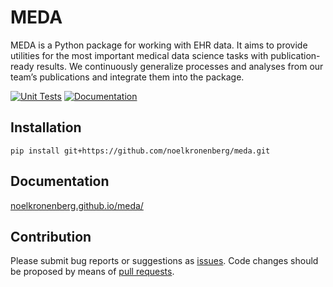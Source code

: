# MEDA

MEDA is a Python package for working with EHR data. It aims to provide utilities for the most important medical data science tasks with publication-ready results. We continuously generalize processes and analyses from our team’s publications and integrate them into the package.

[![Unit Tests](https://github.com/noelkronenberg/meda/actions/workflows/tests.yaml/badge.svg)](https://github.com/noelkronenberg/meda/actions/workflows/tests.yaml) [![Documentation](https://github.com/noelkronenberg/meda/actions/workflows/sphinx.yaml/badge.svg)](https://github.com/noelkronenberg/meda/actions/workflows/sphinx.yaml)

## Installation

```
pip install git+https://github.com/noelkronenberg/meda.git
```

## Documentation

[noelkronenberg.github.io/meda/](https://noelkronenberg.github.io/meda/)

## Contribution

Please submit bug reports or suggestions as [issues](https://github.com/noelkronenberg/meda/issues). Code changes should be proposed by means of [pull requests](https://github.com/noelkronenberg/meda/pulls).
